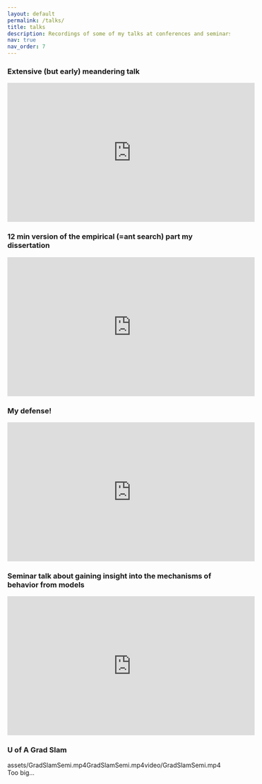 ```yaml
---
layout: default
permalink: /talks/
title: talks
description: Recordings of some of my talks at conferences and seminars
nav: true
nav_order: 7
---
```


<h3>Extensive (but early) meandering talk</h3>
<iframe width="560" height="315" src="https://www.youtube.com/embed/Wl33gUzVB6E?si=GUIyRw7qKqJz0Z94" title="YouTube video player" frameborder="0" allow="accelerometer; autoplay; clipboard-write; encrypted-media; gyroscope; picture-in-picture; web-share" allowfullscreen></iframe>

<h3>12 min version of the empirical (=ant search) part my dissertation</h3>
<iframe width="560" height="315" src="https://www.youtube.com/embed/lLaV9e-XLxk?si=0CnS04PquKLkrkr3" title="YouTube video player" frameborder="0" allow="accelerometer; autoplay; clipboard-write; encrypted-media; gyroscope; picture-in-picture; web-share" allowfullscreen></iframe>

<h3>My defense!</h3>
<iframe width="560" height="315" src="https://www.youtube.com/embed/dV1KKkc0Uik?si=-PhMXyblDe-lpJLw" title="YouTube video player" frameborder="0" allow="accelerometer; autoplay; clipboard-write; encrypted-media; gyroscope; picture-in-picture; web-share" allowfullscreen></iframe>

<h3>Seminar talk about gaining insight into the mechanisms of behavior from models</h3>
<iframe width="560" height="315" src="https://www.youtube.com/embed/GxXcuScpesY?si=XT3-eiGfdlI__bsc" title="YouTube video player" frameborder="0" allow="accelerometer; autoplay; clipboard-write; encrypted-media; gyroscope; picture-in-picture; web-share" allowfullscreen></iframe>

<h3>U of A Grad Slam</h3>
assets/GradSlamSemi.mp4GradSlamSemi.mp4video/GradSlamSemi.mp4 Too big...
